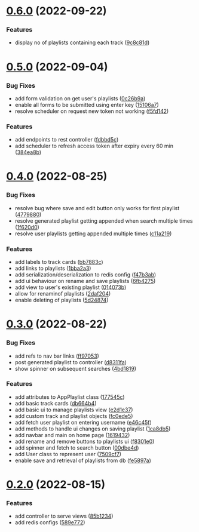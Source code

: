 # [0.6.0](https://github.com/syfqy/spotify-playlist-maker/compare/v0.5.0...v0.6.0) (2022-09-22)


### Features

* display no of playlists containing each track ([9c8c81d](https://github.com/syfqy/spotify-playlist-maker/commit/9c8c81d1451b94af2e99f6f8897b910b68cfaf7e))



# [0.5.0](https://github.com/syfqy/spotify-playlist-maker/compare/v0.4.0...v0.5.0) (2022-09-04)


### Bug Fixes

* add form validation on get user's playlists ([0c26b9a](https://github.com/syfqy/spotify-playlist-maker/commit/0c26b9adec32ff1d7065bf8ca6e5b20a8b75c12d))
* enable all forms to be submitted using enter key ([15106a7](https://github.com/syfqy/spotify-playlist-maker/commit/15106a780022f5d4a3d0aa4e4fa4d1c5f6428de3))
* resolve scheduler on request new token not working ([f5fd142](https://github.com/syfqy/spotify-playlist-maker/commit/f5fd1424965afaa6aa840f62013cecd5a186c2ee))


### Features

* add endpoints to rest controller ([fdbbd5c](https://github.com/syfqy/spotify-playlist-maker/commit/fdbbd5c76dae968c93849fe41b8bbb3ac234d21e))
* add scheduler to refresh access token after expiry every 60 min ([384ea8b](https://github.com/syfqy/spotify-playlist-maker/commit/384ea8b80249e9bf2fefe22797108fb766c0013e))



# [0.4.0](https://github.com/syfqy/spotify-playlist-maker/compare/v0.3.0...v0.4.0) (2022-08-25)


### Bug Fixes

* resolve bug where save and edit button only works for first playlist ([4779880](https://github.com/syfqy/spotify-playlist-maker/commit/47798802b867992b952258119e2185ace3df9ae7))
* resolve generated playlist getting appended when search multiple times ([1f620d0](https://github.com/syfqy/spotify-playlist-maker/commit/1f620d0de551bf4b5ef9f430199368e7ad7875c2))
* resolve user playlists getting appended multiple times ([c11a219](https://github.com/syfqy/spotify-playlist-maker/commit/c11a2192dfb213fc9ddb672a2b4d2acc074d9230))


### Features

* add labels to track cards ([bb7883c](https://github.com/syfqy/spotify-playlist-maker/commit/bb7883c4893aa5e7a3e97023c581222ff799046b))
* add links to playlists ([1bba2a3](https://github.com/syfqy/spotify-playlist-maker/commit/1bba2a3d3cdc67e41c767db701ce82e0b28c356c))
* add serialization/deserialization to redis config ([f47b3ab](https://github.com/syfqy/spotify-playlist-maker/commit/f47b3ab5af8e099f28da6e47bb1e3f6b199d1161))
* add ui behaviour on rename and save playlists ([6fb4275](https://github.com/syfqy/spotify-playlist-maker/commit/6fb42750e453d2691ab987b2c639ba37aadc3aa2))
* add view to user's existing playlist ([014073b](https://github.com/syfqy/spotify-playlist-maker/commit/014073bc04e663ea5e6bfe0422768b421233648c))
* allow for renaminof playlists ([2daf204](https://github.com/syfqy/spotify-playlist-maker/commit/2daf204dcd41304bb81fa326cc02a0d8e90e41f4))
* enable deleting of playlists ([5d24874](https://github.com/syfqy/spotify-playlist-maker/commit/5d248747211ed0f4151a513c13d890197e0f3d9f))



# [0.3.0](https://github.com/syfqy/spotify-playlist-maker/compare/v0.2.0...v0.3.0) (2022-08-22)


### Bug Fixes

* add refs to nav bar links ([ff97053](https://github.com/syfqy/spotify-playlist-maker/commit/ff97053f4e42d9d72610a3f4ec15cb80d99f64f2))
* post generated playlist to controller ([d8311fa](https://github.com/syfqy/spotify-playlist-maker/commit/d8311fa686d0cfd801f7a24cdecaa28654519632))
* show spinner on subsequent searches ([4bd1819](https://github.com/syfqy/spotify-playlist-maker/commit/4bd1819756d580a7892d2dc3cc706e36a48d1d68))


### Features

* add attributes to AppPlaylist class ([177545c](https://github.com/syfqy/spotify-playlist-maker/commit/177545c00ff0c3f58c4f977dac83bef21c157c94))
* add basic track cards ([db664b4](https://github.com/syfqy/spotify-playlist-maker/commit/db664b4500e56564f008abad134d9fb9a1283220))
* add basic ui to manage playlists view ([e2d1e37](https://github.com/syfqy/spotify-playlist-maker/commit/e2d1e375d954e998b77af8140c889ac802bbf6b7))
* add custom track and playlist objects ([fc0ede5](https://github.com/syfqy/spotify-playlist-maker/commit/fc0ede52dcc8deacd262e54c2710672b6ef54c25))
* add fetch user playlist on entering username ([e46c45f](https://github.com/syfqy/spotify-playlist-maker/commit/e46c45f9aa120fc8fbd1d7307eef2644be5be2bf))
* add methods to handle ui changes on saving playlist ([1ca8db5](https://github.com/syfqy/spotify-playlist-maker/commit/1ca8db5aa8ac026377686b641415b1122d7f41ff))
* add navbar and main on home page ([1619432](https://github.com/syfqy/spotify-playlist-maker/commit/161943261060c66dc0ad5eecdf59ce251d8ecc0d))
* add rename and remove buttons to playlists ui ([f8301e0](https://github.com/syfqy/spotify-playlist-maker/commit/f8301e065a4a21d5244da847e23ea80753906510))
* add spinner and fetch to search button ([00dbe4d](https://github.com/syfqy/spotify-playlist-maker/commit/00dbe4d08f8bde9ab255e45c946e89ecfc6b4568))
* add User class to represent user ([7509cf7](https://github.com/syfqy/spotify-playlist-maker/commit/7509cf77ec1a200b97f4743a171e13937f9bb65e))
* enable save and retrieval of playlists from db ([fe5897a](https://github.com/syfqy/spotify-playlist-maker/commit/fe5897abb5d1f8e100be7791215157eb95073442))



# [0.2.0](https://github.com/syfqy/spotify-playlist-maker/compare/v0.1.0...v0.2.0) (2022-08-15)


### Features

* add controller to serve views ([85b1234](https://github.com/syfqy/spotify-playlist-maker/commit/85b123404e83a97b7dea3cf655c87f3477b823c4))
* add redis configs ([589e772](https://github.com/syfqy/spotify-playlist-maker/commit/589e772ec91e3c8c98e738047a371e9a421a097b))



